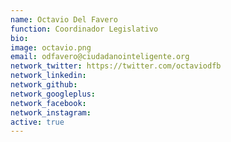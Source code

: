 ```yaml
---
name: Octavio Del Favero
function: Coordinador Legislativo
bio:
image: octavio.png
email: odfavero@ciudadanointeligente.org
network_twitter: https://twitter.com/octaviodfb
network_linkedin:
network_github:
network_googleplus:
network_facebook:
network_instagram:
active: true
---
```

